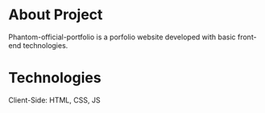 # About Project

Phantom-official-portfolio is a porfolio website developed with basic front-end technologies. 

# Technologies
Client-Side: HTML, CSS, JS

